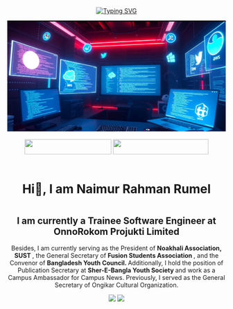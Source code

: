 <p align="center" style="padding-top:10px">
  <a href="https://github.com/naimur1046">
    <img src="https://readme-typing-svg.herokuapp.com?lines=Intern+Software+Engineer+OnnoRokom+IT;Problem+Solver+%7C+DS+%7C+Algorithm+%7C+OOP;Java+%7C+C%2B%2B+%7C+C+%7C+Python+%7C+JavaScript;ASP.NET+Core+MVC;+ASP.NET+Core+API;React+%7C+Redux+%7C+Typescript;MySQL+%7C+MongoDB%7C+Node.js;Docker+%7C+ML+%7C+Postman;GS+of+Fushion+Student+Association;Convenor+of+BYC;Campus+Ambassador+of+Campus+News;Publication+Secretary;of+Sher-E-Bangla+Nagar+Youth+Society;&center=true&font=Fira+Code&size=18&color=00FF00&pause=1000" alt="Typing SVG" />
  </a>
</p>

<img src="images/backgroundImage5.png"/>

<div align="center" style="padding-top: 15px; padding-bottom: 10px; padding-left: 20px; padding-right: 20px;" >
<a href = "https://drive.google.com/file/d/1XDzet1HUo4RJHWXK-OiQrjWiGPQFozhq/viewusp=sharing" ><img src="https://img.shields.io/badge/My%20CV-%40Naimur-blue" width="200" height="35"></a>
<a href = "www.linkedin.com/in/naimur-rahman-rumel" ><img src="https://img.shields.io/badge/Profile-My%20Linkdin-red" width="220"height="35"></a>
</div>

<h1 align="center" style="padding-top: 10px; padding-bottom: 15px; padding-left: 20px; padding-right: 20px;">Hi👋, I am Naimur Rahman Rumel </h1>

<h2 align="center"  class="feature">
 I am currently a <b>Trainee Software Engineer</b> at
  <a herf="https://www.linkedin.com/company/onnorokom-projukti-limited/posts/?feedView=all"><b>OnnoRokom Projukti Limited</b></a>
</h2>

<p align="center" width="150px">
  Besides, I am currently serving as the President of <strong> Noakhali Association, SUST </strong> , the General Secretary of <strong> Fusion Students Association </strong> , and the Convenor of <strong> Bangladesh Youth Council. </strong>  Additionally, I hold the position of Publication Secretary at <strong> Sher-E-Bangla Youth Society </strong> and work as a Campus Ambassador for Campus News. Previously, I served as the General Secretary of Ongikar Cultural Organization.
</p>

  <!-- Github Profile Summary Cards -->
<p align="center">
<img width="40%" src="http://github-profile-summary-cards.vercel.app/api/cards/repos-per-language?username=naimur1046&theme=moltack"  />
 <img width="40%" src="http://github-profile-summary-cards.vercel.app/api/cards/most-commit-language?username=naimur1046&theme=dracula"  />
</p>
